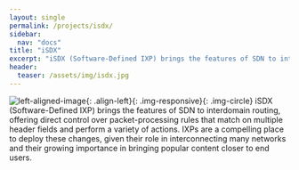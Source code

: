 ```yaml
---
layout: single
permalink: /projects/isdx/
sidebar:
  nav: "docs"
title: "iSDX"
excerpt: "iSDX (Software-Defined IXP) brings the features of SDN to interdomain routing..."
header:
  teaser: /assets/img/isdx.jpg
---
```


![left-aligned-image](../../assets/img/isdx.jpg){: .align-left}{: .img-responsive}{: .img-circle}
iSDX (Software-Defined IXP) brings the features of SDN to interdomain routing, offering direct control over packet-processing rules that match on multiple header fields and perform a variety of actions. IXPs are a compelling place to deploy these changes, given their role in interconnecting many networks and their growing importance in bringing popular content closer to end users.
